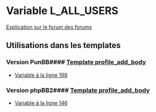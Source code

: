 # Variable L_ALL_USERS
[Explication sur le forum des forums](http://forum.forumactif.com/t294113-listing-des-variables#L_ALL_USERS)
## Utilisations dans les templates
### Version PunBB#### [Template profile_add_body](punbb/profile_add_body.md)
* [Variable à la ligne 198](../punbb/profile_add_body.tpl#L198)
### Version phpBB2#### [Template profile_add_body](subsilver/profile_add_body.md)
* [Variable à la ligne 146](../subsilver/profile_add_body.tpl#L146)